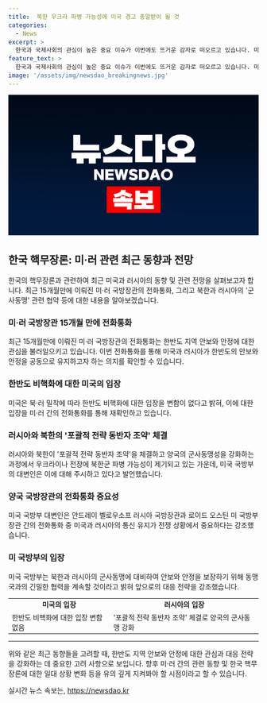```yaml
---
title:  북한 우크라 파병 가능성에 미국 경고 총알받이 될 것
categories:
  - News
excerpt: >
  한국과 국제사회의 관심이 높은 중요 이슈가 이번에도 뜨거운 감자로 떠오르고 있습니다. 미국과 러시아 국방장관이 15개월 만에 통화를 갖고, 미국은 북한에 대한 우크라이나 파병 가능성을 주시하고 있다고 밝히며 한국의 비핵화 입장을 재확인했습니다. 러시아와 북한의 군사동맹 협약에 대한 논의도 뜨거운 감자입니다. 한국의 안보와 안정을 위해 미국과의 긴밀한 협력을 계속할 것이라는 입장을 플랫하게 전하면서, 주목받는 이슈에 대한 이목이 집중될 전망입니다.
feature_text: >
  한국과 국제사회의 관심이 높은 중요 이슈가 이번에도 뜨거운 감자로 떠오르고 있습니다. 미국과 러시아 국방장관이 15개월 만에 통화를 갖고, 미국은 북한에 대한 우크라이나 파병 가능성을 주시하고 있다고 밝히며 한국의 비핵화 입장을 재확인했습니다. 러시아와 북한의 군사동맹 협약에 대한 논의도 뜨거운 감자입니다. 한국의 안보와 안정을 위해 미국과의 긴밀한 협력을 계속할 것이라는 입장을 플랫하게 전하면서, 주목받는 이슈에 대한 이목이 집중될 전망입니다.
image: '/assets/img/newsdao_breakingnews.jpg'
---
```


<p><img src="/assets/img/newsdao_breakingnews.jpg" alt="pcversion 속보" /></p>

<h2 data-ke-size="size26">한국 핵무장론: 미·러 관련 최근 동향과 전망</h2>

<p data-ke-size="size16">한국의 핵무장론과 관련하여 최근 미국과 러시아의 동향 및 관련 전망을 살펴보고자 합니다. 최근 15개월만에 이뤄진 미·러 국방장관의 전화통화, 그리고 북한과 러시아의 '군사동맹' 관련 협약 등에 대한 내용을 알아보겠습니다.</p>

<h3 data-ke-size="size24">미·러 국방장관 15개월 만에 전화통화</h3>

<p data-ke-size="size16">최근 15개월만에 이뤄진 미·러 국방장관의 전화통화는 한반도 지역 안보와 안정에 대한 관심을 불러일으키고 있습니다. 이번 전화통화를 통해 미국과 러시아가 한반도의 안보와 안정을 공동으로 유지하고자 하는 의지를 확인할 수 있습니다.</p>

<h3 data-ke-size="size24">한반도 비핵화에 대한 미국의 입장</h3>

<p data-ke-size="size16">미국은 북·러 밀착에 따라 한반도 비핵화에 대한 입장을 변함이 없다고 밝혀, 이에 대한 입장을 미·러 간의 전화통화를 통해 재확인하고 있습니다.</p>

<h3 data-ke-size="size24">러시아와 북한의 '포괄적 전략 동반자 조약' 체결</h3>

<p data-ke-size="size16">러시아와 북한이 '포괄적 전략 동반자 조약'을 체결하고 양국의 군사동맹성을 강화하는 과정에서 우크라이나 전장에 북한군 파병 가능성이 제기되고 있는 가운데, 미국 국방부의 대변인은 이에 대해 주시하고 있다고 발언했습니다.</p>

<h3 data-ke-size="size24">양국 국방장관의 전화통화 중요성</h3>

<p data-ke-size="size16">미국 국방부 대변인은 안드레이 벨로우소프 러시아 국방장관과 로이드 오스틴 미 국방부 장관 간의 전화통화 중 미국과 러시아의 통신 유지가 전쟁 상황에서 중요하다는 강조했습니다.</p>

<h3 data-ke-size="size24">미 국방부의 입장</h3>

<p data-ke-size="size16">미국 국방부는 북한과 러시아의 군사동맹에 대비하여 안보와 안정을 보장하기 위해 동맹국과의 긴밀한 협력을 계속할 것이라고 밝혀 앞으로의 대응 전략을 강조했습니다.</p>

<table>
  <tr>
    <td style="text-align: center; height: 17px;"><b>미국의 입장</b></td>
    <td style="text-align: center; height: 17px;"><b>러시아의 입장</b></td>
  </tr>
  <tr>
    <td>한반도 비핵화에 대한 입장 변함 없음</td>
    <td>'포괄적 전략 동반자 조약' 체결로 양국의 군사동맹 강화</td>
  </tr>
</table>

<hr>

<p data-ke-size="size16">위와 같은 최근 동향들을 고려할 때, 한반도 지역 안보와 안정에 대한 관심과 대응 전략을 강화하는 데 중요한 고려 사항으로 보입니다. 향후 미·러 간의 관련 동향 및 한국 핵무장론에 대한 일대 상황 변화 등을 유의 깊게 지켜봐야 할 시점이라고 할 수 있습니다.</p>
실시간 뉴스 속보는, <a href="https://newsdao.kr" rel="dofollow">https://newsdao.kr</a>


